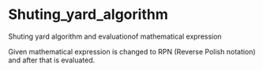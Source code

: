 # Shuting_yard_algorithm
Shuting yard algorithm and evaluationof mathematical expression

Given mathematical expression is changed to RPN (Reverse Polish notation) and after that is evaluated.
